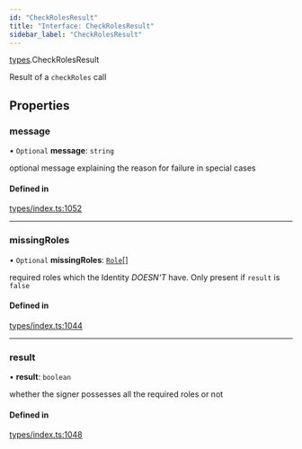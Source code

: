 ```yaml
---
id: "CheckRolesResult"
title: "Interface: CheckRolesResult"
sidebar_label: "CheckRolesResult"
---
```


[types](../../../modules/Types/Types.md).CheckRolesResult

Result of a `checkRoles` call

## Properties

### message

• `Optional` **message**: `string`

optional message explaining the reason for failure in special cases

#### Defined in

[types/index.ts:1052](https://github.com/PolymeshAssociation/polymesh-sdk/blob/de58d40fd/src/types/index.ts#L1052)

___

### missingRoles

• `Optional` **missingRoles**: [`Role`](../../../modules/Types/Types.md#role)[]

required roles which the Identity *DOESN'T* have. Only present if `result` is `false`

#### Defined in

[types/index.ts:1044](https://github.com/PolymeshAssociation/polymesh-sdk/blob/de58d40fd/src/types/index.ts#L1044)

___

### result

• **result**: `boolean`

whether the signer possesses all the required roles or not

#### Defined in

[types/index.ts:1048](https://github.com/PolymeshAssociation/polymesh-sdk/blob/de58d40fd/src/types/index.ts#L1048)
